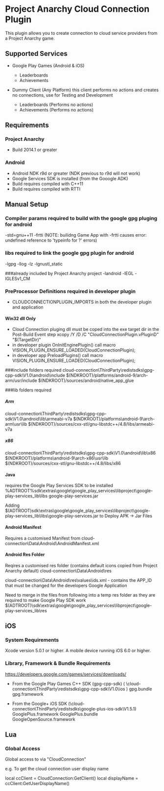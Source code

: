 # Project Anarchy Cloud Connection Plugin

This plugin allows you to create connection to cloud service providers from a Project Anarchy game.

## Supported Services
* Google Play Games (Android & iOS)
  * Leaderboards
  * Achievements
  
* Dummy Client (Any Platform)
   this client performs no actions and creates no connections, use for Testing and Development
  * Leaderboards (Performs no actions)
  * Achievements (Performs no actions)

## Requirements

### Project Anarchy
* Build 2014.1 or greater

### Android
* Android NDK r9d or greater (NDK previous to r9d will not work)
* Google Services SDK is installed (from the Gooogle ADK)
* Build requires compiled with C++11
* Build requires compiled with RTTI

## Manual Setup

### Compiler params required to build with the google gpg pluging for android
-std=gnu++11 -frtti 
(NOTE: builidng Game App with -frtti causes error: undefined reference to 'typeinfo for ?' errors)
### libs required to link the google gpg plugin for android
-lgpg
-llog -lz
-lgnustl_static

###already included by Project Anarchy project
-landroid -lEGL -lGLESv1_CM

### PreProcessor Definitions required in developer plugin
* CLOUDCONNECTIONPLUGIN_IMPORTS in both the developer plugin and application

#### Win32 dll Only 
* Cloud Connection pluging dll must be coped into the exe target dir in the Post-Build Event step
xcopy /Y /D /C "CloudConnectionPlugin.vPluginD" "$(TargetDir)"
* in developer plugin OnInitEnginePlugin() call macro VISION_PLUGIN_ENSURE_LOADED(CloudConnectionPlugin);
* in developer app PreloadPlugins() call macro VISION_PLUGIN_ENSURE_LOADED(CloudConnectionPlugin);

###include folders required
cloud-connection\ThirdParty\redistsdks\gpg-cpp-sdk\V1.0\android\include
$(NDKROOT)/platforms/android-9/arch-arm/usr/include
$(NDKROOT)/sources/android/native_app_glue

###lib folders required

##### Arm
cloud-connection\ThirdParty\redistsdks\gpg-cpp-sdk\V1.0\android\lib\armeabi-v7a
$(NDKROOT)/platforms\android-9\arch-arm\usr\lib
$(NDKROOT)/sources/cxx-stl/gnu-libstdc++/4.8/libs/armeabi-v7a

##### x86
cloud-connection\ThirdParty\redistsdks\gpg-cpp-sdk\V1.0\android\lib\x86
$(NDKROOT)/platforms\android-9\arch-x86\usr\lib
$(NDKROOT)/sources/cxx-stl/gnu-libstdc++/4.8/libs/x86

#### Java
requires the Google Play Services SDK to be installed
%ADTROOT%sdk\extras\google\google_play_services\libproject\google-play-services_lib\libs
google-play-services.jar

Adding $(ADTROOT)sdk\extras\google\google_play_services\libproject\google-play-services_lib\libs\google-play-services.jar to Deploy APK -> Jar Files

#### Android Manifest
Requires a customised Manifest from
cloud-connection\Data\Android\AndroidManifest.xml

#### Android Res Folder
Reqires a customised res folder (contains default icons copied from Project Anarchy default)
cloud-connection\Data\Android\res

cloud-connection\Data\Android\res\values\ids.xml - contains the APP_ID that must be changed for the developers Google Application

Need to merge in the files from following into a temp res folder as they are required to make Google Play SDK work
$(ADTROOT)\sdk\extras\google\google_play_services\libproject\google-play-services_lib\res

## iOS

### System Requirements
Xcode version 5.0.1 or higher.
A mobile device running iOS 6.0 or higher.

### Library, Framework & Bundle Requirements

https://developers.google.com/games/services/downloads/

* From the Google Play Games C++ SDK (gpg-cpp-sdk) ( \cloud-connection\ThirdParty\redistsdks\gpg-cpp-sdk\V1.0\ios )
	gpg.bundle
	gpg.framework
	
* From the Google+ iOS SDK (\cloud-connection\ThirdParty\redistsdks\google-plus-ios-sdk\V1.5.1)
	GooglePlus.framework
	GooglePlus.bundle
	GoogleOpenSource.framework

## Lua

### Global Access

Global access to via "CloudConnection"

e.g. To get the cloud connection user display name

  local ccClient = CloudConnection:GetClient()
  local displayName = ccClient:GetUserDisplayName()





